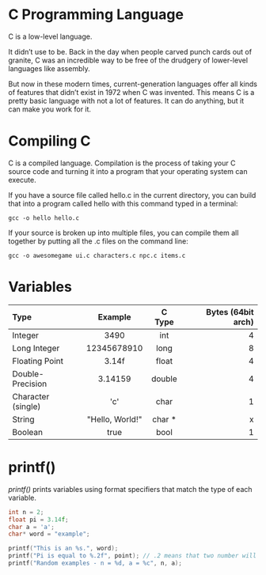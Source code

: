 # C Programming Language

C is a low-level language. 

It didn’t use to be. Back in the day when people carved punch cards out of granite, C was an incredible way
to be free of the drudgery of lower-level languages like assembly. 

But now in these modern times, current-generation languages offer all kinds of features that didn’t exist in 1972 when C was invented. This means C is a pretty basic language with not a lot of features. It can do
anything, but it can make you work for it.

# Compiling C

C is a compiled language. Compilation is the process of taking your C source code and turning it into a program that your operating system can execute.

If you have a source file called hello.c in the current directory, you can build that into a program called
hello with this command typed in a terminal:

`gcc -o hello hello.c`

If your source is broken up into multiple files, you can compile them all together by putting all the .c files on the command line:

`gcc -o awesomegame ui.c characters.c npc.c items.c`

# Variables

| Type               | Example         | C Type  | Bytes (64bit arch) |
| :----------------- | :-------------: | :-----: | -----------------: |
| Integer            | 3490            | int     |         4          |
| Long Integer       | 12345678910     | long    |         8          |
| Floating Point     | 3.14f           | float   |         4          |
| Double-Precision   | 3.14159         | double  |         4          |
| Character (single) | 'c'             | char    |         1          |
| String             | "Hello, World!" | char *  |         x          |
| Boolean            | true            | bool    |         1          |

# printf()

_printf()_ prints variables using format specifiers that match the type of each variable.

```c
int n = 2;
float pi = 3.14f;
char a = 'a';
char* word = "example";

printf("This is an %s.", word);
printf("Pi is equal to %.2f", point); // .2 means that two number will be printed after a point, e.g. 3.14.
printf("Random examples - n = %d, a = %c", n, a);
```
